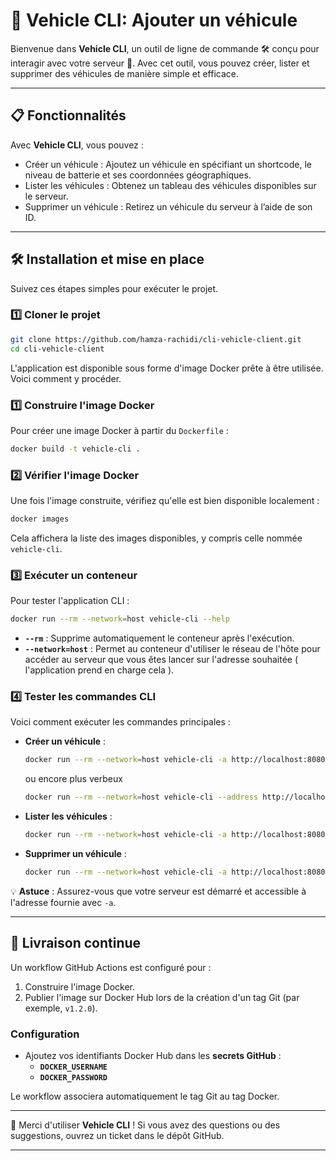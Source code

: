 # 🚗 Vehicle CLI: Ajouter un véhicule

Bienvenue dans **Vehicle CLI**, un outil de ligne de commande 🛠️ conçu pour interagir avec votre serveur 🚀.  Avec cet outil, vous pouvez créer, lister et supprimer des véhicules de manière simple et efficace.

---

## 📋 Fonctionnalités

Avec **Vehicle CLI**, vous pouvez :
- Créer un véhicule : Ajoutez un véhicule en spécifiant un shortcode, le niveau de batterie et ses coordonnées géographiques.
- Lister les véhicules : Obtenez un tableau des véhicules disponibles sur le serveur.
- Supprimer un véhicule : Retirez un véhicule du serveur à l’aide de son ID.

---

## 🛠️ Installation et mise en place

Suivez ces étapes simples pour exécuter le projet.

### 1️⃣ Cloner le projet
```bash
git clone https://github.com/hamza-rachidi/cli-vehicle-client.git
cd cli-vehicle-client
```

L'application est disponible sous forme d'image Docker prête à être utilisée. Voici comment y procéder.

### 1️⃣ Construire l'image Docker
Pour créer une image Docker à partir du `Dockerfile` :
```bash
docker build -t vehicle-cli .
```

### 2️⃣ Vérifier l'image Docker
Une fois l'image construite, vérifiez qu'elle est bien disponible localement :
```bash
docker images
```
Cela affichera la liste des images disponibles, y compris celle nommée `vehicle-cli`.

### 3️⃣ Exécuter un conteneur
Pour tester l'application CLI :

```bash
docker run --rm --network=host vehicle-cli --help
```
- **`--rm`** : Supprime automatiquement le conteneur après l'exécution.
- **`--network=host`** : Permet au conteneur d'utiliser le réseau de l'hôte pour accéder au serveur que vous êtes lancer sur l'adresse souhaitée ( l'application prend en charge cela ).

### 4️⃣ Tester les commandes CLI
Voici comment exécuter les commandes principales :
- **Créer un véhicule** :
  ```bash
  docker run --rm --network=host vehicle-cli -a http://localhost:8080 create-vehicle -c abcd -b 50 -l 12.34 -L 56.78
  ```
  ou encore plus verbeux
  ```bash
  docker run --rm --network=host vehicle-cli --address http://localhost:8080 create-vehicle --shortcode=abcd --battery=50 --longitude=12.34 --latitude=56.78
  ```

- **Lister les véhicules** :
  ```bash
  docker run --rm --network=host vehicle-cli -a http://localhost:8080 list-vehicles
  ```
- **Supprimer un véhicule** :
  ```bash
  docker run --rm --network=host vehicle-cli -a http://localhost:8080 delete-vehicle -i 1
  ```

💡 **Astuce** : Assurez-vous que votre serveur est démarré et accessible à l'adresse fournie avec `-a`.

---

## 🚀 Livraison continue

Un workflow GitHub Actions est configuré pour :
1. Construire l'image Docker.
2. Publier l'image sur Docker Hub lors de la création d'un tag Git (par exemple, `v1.2.0`).

### Configuration
- Ajoutez vos identifiants Docker Hub dans les **secrets GitHub** :
  - **`DOCKER_USERNAME`**
  - **`DOCKER_PASSWORD`**

Le workflow associera automatiquement le tag Git au tag Docker.

---

🎉 Merci d'utiliser **Vehicle CLI** ! Si vous avez des questions ou des suggestions, ouvrez un ticket dans le dépôt GitHub.

---